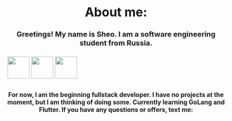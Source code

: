 <h1 align="center">About me:</h1>
<h3 align="center">Greetings! My name is Sheo. I am a software engineering student from Russia.</h3>
<p style="padding: 5px; align: center">
    <img src="https://cdn0.iconfinder.com/data/icons/flat-round-system/512/qt-1024.png" width="50" height="50">
    <img src="https://logojinni.com/image/logos/c--4.svg" width="50" height="50">
    <img src="https://animeshka.org/uploads/posts/2023-01/thumbs/1674914165_animeshka-org-p-gopher-pictures-pinterest-14.png" width="50" height="50">
  </p>
<h4 align="center">For now, I am the beginning fullstack developer. I have no projects at the moment, but I am thinking of doing some. Currently learning GoLang and Flutter. If you have any questions or offers, text me:</h4>

